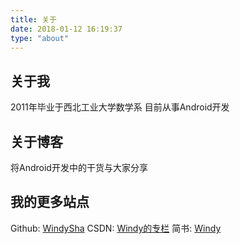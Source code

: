 ```yaml
---
title: 关于
date: 2018-01-12 16:19:37
type: "about"
---
```


## 关于我
2011年毕业于西北工业大学数学系
目前从事Android开发

## 关于博客
将Android开发中的干货与大家分享


## 我的更多站点
Github: [WindySha][1]
CSDN: [Windy的专栏][2]
简书: [Windy][3]


  [1]: https://github.com/WindySha
  [2]: http://blog.csdn.net/weelyy
  [3]: https://www.jianshu.com/u/2d35b94de2a4

